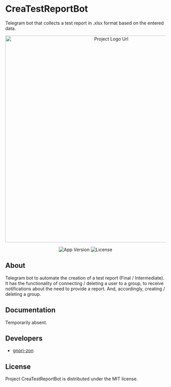 # CreaTestReportBot
Telegram bot that collects a test report in .xlsx format based on the entered data.

<p align="center">
      <img src="https://i.ibb.co/yhQ8y8F/IMAGE-2022-11-15-16-55-16.jpg" alt ="Project Logo Url" width="650">
</p>

<p align="center">
   <img src="https://img.shields.io/badge/Version-1.0-important" alt="App Version">
   <img src="https://img.shields.io/badge/Lecense-MIT-9cf" alt="License">
</p>

## About

Telegram bot to automate the creation of a test report (Final / Intermediate). It has the functionality of connecting / deleting a user to a group, to receive notifications about the need to provide a report. And, accordingly, creating / deleting a group.

## Documentation

Temporarily absent.

## Developers

- [gnori-zon](https://github.com/gnori-zon)

## License

Project CreaTestReportBot is distributed under the MIT license.
